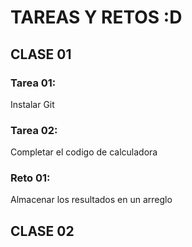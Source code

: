 # TAREAS Y RETOS :D  
## CLASE 01  
### Tarea 01:  
Instalar Git  
### Tarea 02:  
Completar el codigo de calculadora  
### Reto 01:  
Almacenar los resultados en un arreglo  
## CLASE 02
